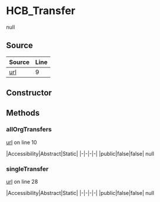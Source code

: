 # HCB_Transfer

null
## Source
|Source|Line|
|-|-|
|[url](https://github.com/devramsean0/hcb.js/blob/000bc96/src/api_endpoints/transfer.ts#L9)|9|
## Constructor
## Methods
### allOrgTransfers
[url](https://github.com/devramsean0/hcb.js/blob/000bc96/src/api_endpoints/transfer.ts#L10) on line 10  

|Accessibility|Abstract|Static|
|-|-|-|-|
|public|false|false|
null

### singleTransfer
[url](https://github.com/devramsean0/hcb.js/blob/000bc96/src/api_endpoints/transfer.ts#L28) on line 28  

|Accessibility|Abstract|Static|
|-|-|-|-|
|public|false|false|
null
